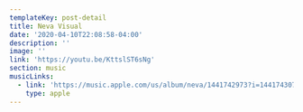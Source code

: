 ```yaml
---
templateKey: post-detail
title: Neva Visual
date: '2020-04-10T22:08:58-04:00'
description: ''
image: ''
link: 'https://youtu.be/KttslST6sNg'
section: music
musicLinks:
  - link: 'https://music.apple.com/us/album/neva/1441742973?i=1441743074'
    type: apple
---
```


